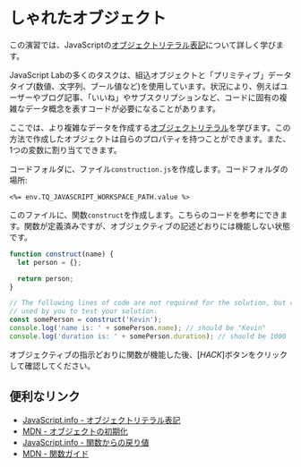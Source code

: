 # しゃれたオブジェクト

この演習では、JavaScriptの[オブジェクトリテラル表記](https://javascript.info/object#literals-and-properties)について詳しく学びます。

JavaScript Labの多くのタスクは、組込オブジェクトと「プリミティブ」データタイプ(数値、文字列、ブール値など)を使用しています。状況により、例えばユーザーやブログ記事、「いいね」やサブスクリプションなど、コードに固有の複雑なデータ概念を表すコードが必要になることがあります。

ここでは、より複雑なデータを作成する[オブジェクトリテラル](https://javascript.info/object#literals-and-properties)を学びます。この方法で作成したオブジェクトは自らのプロパティを持つことができます。また、1つの変数に割り当てできます。

コードフォルダに、ファイル`construction.js`を作成します。コードフォルダの場所:

`<%= env.TQ_JAVASCRIPT_WORKSPACE_PATH.value %>`

このファイルに、関数`construct`を作成します。こちらのコードを参考にできます。関数が定義済みですが、オブジェクティブの記述どおりには機能しない状態です。

```js
function construct(name) {
  let person = {};

  return person;
}

// The following lines of code are not required for the solution, but can be
// used by you to test your solution.
const somePerson = construct('Kevin');
console.log('name is: ' + somePerson.name); // should be "Kevin"
console.log('duration is: ' + somePerson.duration); // should be 1000
```

オブジェクティブの指示どおりに関数が機能した後、[*HACK*]ボタンをクリックして確認してください。

## 便利なリンク

* [JavaScript.info - オブジェクトリテラル表記](https://javascript.info/object#literals-and-properties)
* [MDN - オブジェクトの初期化](https://developer.mozilla.org/en-US/docs/Web/JavaScript/Reference/Operators/Object_initializer)
* [JavaScript.info - 関数からの戻り値](https://javascript.info/function-basics#returning-a-value)
* [MDN - 関数ガイド](https://developer.mozilla.org/en-US/docs/Web/JavaScript/Guide/Functions)